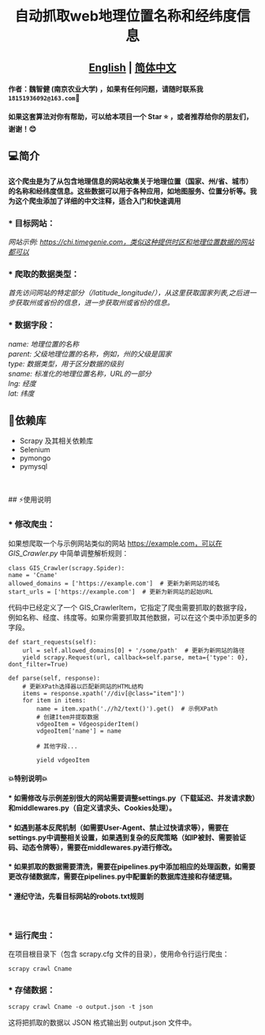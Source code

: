 
# <div align="center">自动抓取web地理位置名称和经纬度信息
## <div align="center"><b><a href="[README.md](README.md)">English</a> | <a href=[READMEzh.md](READMEzh.md)>简体中文</a></b></div>


#### 作者：魏智健 (南京农业大学) ，如果有任何问题，请随时联系我``18151936092@163.com``📧
**如果这套算法对你有帮助，可以给本项目一个 Star ⭐ ，或者推荐给你的朋友们，谢谢！😊**




##  💻简介
#### 这个爬虫是为了从包含地理信息的网站收集关于地理位置（国家、州/省、城市）的名称和经纬度信息。这些数据可以用于各种应用，如地图服务、位置分析等。我为这个爬虫添加了详细的中文注释，适合入门和快速调用

### * 目标网站：<br>
_网站示例: https://chi.timegenie.com，类似这种提供时区和地理位置数据的网站都可以_
### * 爬取的数据类型：<br>
_首先访问网站的特定部分（/latitude_longitude/），从这里获取国家列表,之后进一步获取州或省份的信息，进一步获取州或省份的信息。<br>_
### * 数据字段：<br>
_name: 地理位置的名称<br>
parent: 父级地理位置的名称，例如，州的父级是国家<br>
type: 数据类型，用于区分数据的级别<br>
sname: 标准化的地理位置名称，URL的一部分<br>
lng: 经度<br>
lat: 纬度<br>_

## 🔧依赖库

* Scrapy 及其相关依赖库
* Selenium
* pymongo
* pymysql
<br>
<br>
## ⚡使用说明

### * **修改爬虫**：

如果想爬取一个与示例网站类似的网站 https://example.com，可以在 _GIS_Crawler.py_ 中简单调整解析规则：

    class GIS_Crawler(scrapy.Spider):
    name = 'Cname'
    allowed_domains = ['https://example.com']  # 更新为新网站的域名
    start_urls = ['https://example.com']  # 更新为新网站的起始URL

代码中已经定义了一个 GIS_CrawlerItem，它指定了爬虫需要抓取的数据字段，例如名称、经度、纬度等。如果你需要抓取其他数据，可以在这个类中添加更多的字段。

    def start_requests(self):
        url = self.allowed_domains[0] + '/some/path'  # 更新为新网站的路径
        yield scrapy.Request(url, callback=self.parse, meta={'type': 0}, dont_filter=True)

    def parse(self, response):
        # 更新XPath选择器以匹配新网站的HTML结构
        items = response.xpath('//div[@class="item"]')
        for item in items:
            name = item.xpath('.//h2/text()').get()  # 示例XPath
            # 创建Item并提取数据
            vdgeoItem = VdgeospiderItem()
            vdgeoItem['name'] = name

            # 其他字段...

            yield vdgeoItem

####  **💥特别说明💥**
#### * 如需修改与示例差别很大的网站需要调整settings.py（下载延迟、并发请求数）和middlewares.py（自定义请求头、Cookies处理）。

#### * 如遇到基本反爬机制（如需要User-Agent、禁止过快请求等），需要在settings.py中调整相关设置，如果遇到复杂的反爬策略（如IP被封、需要验证码、动态令牌等），需要在middlewares.py进行修改。

#### * 如果抓取的数据需要清洗，需要在pipelines.py中添加相应的处理函数，如需要更改存储数据库，需要在pipelines.py中配置新的数据库连接和存储逻辑。

#### * 遵纪守法，先看目标网站的robots.txt规则<br><br><br>
 
### * **运行爬虫**：
在项目根目录下（包含 scrapy.cfg 文件的目录），使用命令行运行爬虫：

    scrapy crawl Cname
### * **存储数据**：
    scrapy crawl Cname -o output.json -t json
这将把抓取的数据以 JSON 格式输出到 output.json 文件中。

